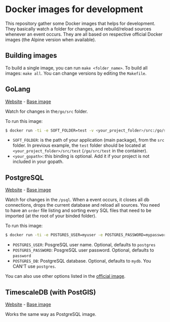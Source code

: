 # Docker images for development

This repository gather some Docker images that helps for development. They basically watch a folder for changes, and rebuild/reload sources whenever an event occurs. They are all based on respective official Docker images (the Alpine version when available).

## Building images

To build a single image, you can run `make <folder_name>`. To build all images: `make all`. You can change versions by editing the `Makefile`.

## GoLang

[Website](https://golang.org/) - [Base image](https://hub.docker.com/_/golang/)

Watch for changes in the`/go/src` folder.

To run this image:

```bash
$ docker run -ti -e SOFT_FOLDER=test -v <your_project_folder>/src:/go/src:ro -v <your_gopath>:/gopath:ro dev/golang
```

- `SOFT_FOLDER`: is the path of your application (main package), from the `src` folder. In previous example, the `test` folder should be located at `<your_project_folder>/src/test` (`/go/src/test` in the container).
- `<your_gopath>`: this binding is optional. Add it if your project is not included in your gopath.

## PostgreSQL

[Website](https://www.postgresql.org/) - [Base image](https://hub.docker.com/_/postgres/)

Watch for changes in the `/psql`. When a event occurs, it closes all db connections, drops the current database and reload all sources. You need to have an `order` file listing and sorting every SQL files that need to be imported (at the root of your binded folder).

To run this image:

```bash
$ docker run -ti -e POSTGRES_USER=myuser -e POSTGRES_PASSWORD=mypassword -e POSTGRES_DB=mydb -v $(pwd):/psql:ro dev/postgresql
```

- `POSTGRES_USER`: PosgreSQL user name. Optional, defaults to `postgres`
- `POSTGRES_PASSWORD`: PosgreSQL user password. Optional, defaults to `password`
- `POSTGRES_DB`: PostgreSQL database. Optional, defaults to `mydb`. You CAN'T use `postgres`.

You can also use other options listed in the [official image](https://hub.docker.com/_/postgres/).

## TimescaleDB (with PostGIS)

[Website](https://www.timescale.com/) - [Base image](https://hub.docker.com/r/timescale/timescaledb-postgis/)

Works the same way as PostgreSQL image.